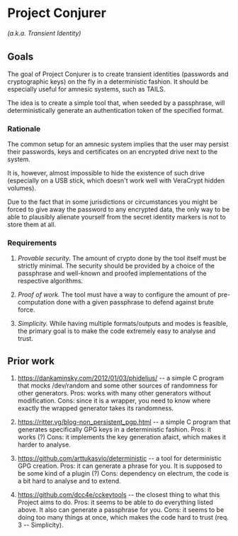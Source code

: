# Project Conjurer
###### (a.k.a. Transient Identity)

## Goals

The goal of Project Conjurer is to create transient identities (passwords and
cryptographic keys) on the fly in a deterministic fashion. It should be
especially useful for amnesic systems, such as TAILS.

The idea is to create a simple tool that, when seeded by a passphrase, will
deterministically generate an authentication token of the specified format.

### Rationale

The common setup for an amnesic system implies that the user may persist their
passwords, keys and certificates on an encrypted drive next to the system.

It is, however, almost impossible to hide the existence of such drive
(especially on a USB stick, which doesn't work well with VeraCrypt hidden
volumes).

Due to the fact that in some jurisdictions or circumstances you might be forced
to give away the password to any encrypted data, the only way to be able to
plausibly alienate yourself from the secret identity markers is not to store
them at all.

### Requirements

1. *Provable security.* The amount of crypto done by the tool itself must be
strictly minimal. The security should be provided by a choice of the passphrase
and well-known and proofed implementations of the respective algorithms.

2. *Proof of work.* The tool must have a way to configure the amount of
pre-computation done with a given passphrase to defend against brute force.

3. *Simplicity.* While having multiple formats/outputs and modes is feasible,
the primary goal is to make the code extremely easy to analyse and trust.

## Prior work

1. https://dankaminsky.com/2012/01/03/phidelius/ -- a simple C program that
mocks /dev/random and some other sources of randomness for other generators.
Pros: works with many other generators without modification. Cons: since it is
a wrapper, you need to know where exactly the wrapped generator takes its
randomness.

2. https://ritter.vg/blog-non_persistent_pgp.html -- a simple C program that
generates specifically GPG keys in a deterministic fashion. Pros: it works (?)
Cons: it implements the key generation afaict, which makes it harder to analyse.

3. https://github.com/arttukasvio/deterministic -- a tool for deterministic
GPG creation. Pros: it can generate a phrase for you. It is supposed to be some
kind of a plugin (?) Cons: dependency on electrum, the code is a bit hard to
analyse and to extend.

4. https://github.com/dcc4e/cckeytools -- the closest thing to what this Project
aims to do. Pros: it seems to be able to do everything listed above. It also
can generate a passphrase for you. Cons: it seems to be doing too many things
at once, which makes the code hard to trust (req. 3 -- Simplicity).
